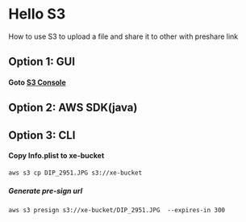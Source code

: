 # Hello S3
How to use S3 to upload a file and share it to other with preshare link

## Option 1: GUI
 #### Goto [S3 Console](https://s3.console.aws.amazon.com/s3/home?region=ap-southeast-1)
## Option 2: AWS SDK(java)
## Option 3: CLI 
#### Copy Info.plist to xe-bucket
```
aws s3 cp DIP_2951.JPG s3://xe-bucket

```
##### Generate pre-sign url
```
aws s3 presign s3://xe-bucket/DIP_2951.JPG  --expires-in 300
```
